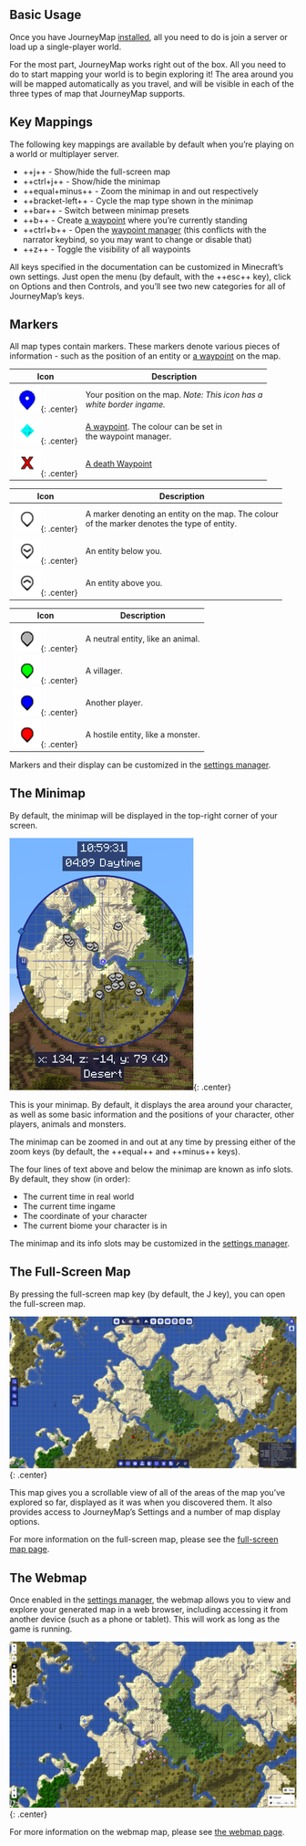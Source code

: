 ## **Basic Usage**

Once you have JourneyMap [installed](installing.md), all you need to do is join a server or load up a single-player world.

For the most part, JourneyMap works right out of the box. All you need to do to start mapping your world is to begin exploring it! The area around you will be mapped automatically as you travel, and will be visible in each of the three types of map that JourneyMap supports.

## **Key Mappings**

The following key mappings are available by default when you’re playing on a world or multiplayer server.

- ++j++ - Show/hide the full-screen map
- ++ctrl+j++ - Show/hide the minimap
- ++equal+minus++ - Zoom the minimap in and out respectively
- ++bracket-left++ - Cycle the map type shown in the minimap
- ++bar++ - Switch between minimap presets
- ++b++ - Create [a waypoint](waypoints.md) where you’re currently standing
- ++ctrl+b++ - Open the [waypoint manager](waypoints.md) (this conflicts with the narrator keybind, so you may want to change or disable that)
- ++z++ - Toggle the visibility of all waypoints

All keys specified in the documentation can be customized in Minecraft’s own settings. Just open the menu (by default, with the ++esc++ key), click on Options and then Controls, and you’ll see two new categories for all of JourneyMap’s keys.

## **Markers**

All map types contain markers. These markers denote various pieces of information - such as the position of an entity or [a waypoint](waypoints.md) on the map.

| Icon | Description |
| ----------- | ------------------------------------ |
| ![Marker-Player](../img/markers/marker-player.png){: .center} | Your position on the map. *Note: This icon has a <br>white border ingame.* |
| ![Waypoint](../img/markers/waypoint.png){: .center} | [A waypoint](waypoints.md). The colour can be set in <br>the waypoint manager. |
| ![Waypoint](../img/markers/waypoint-death.png){: .center} | [A death Waypoint](waypoints.md) |

| Icon | Description |
| ----------- | ------------------------------------ |
| ![Marker-White](../img/markers/marker-white.png){: .center} | A marker denoting an entity on the map. The colour <br>of the marker denotes the type of entity. |
| ![Marker-White-Down](../img/markers/marker-white-down.png){: .center} | An entity below you. |
| ![Marker-White-Up](../img/markers/marker-white-up.png){: .center} | An entity above you. |

| Icon | Description |
| ----------- | ------------------------------------ |
| ![Marker-Grey](../img/markers/marker-grey.png){: .center} | A neutral entity, like an animal. |
| ![Marker-Green](../img/markers/marker-green.png){: .center} | A villager. |
| ![Marker-Blue](../img/markers/marker-blue.png){: .center} | Another player. |
| ![Marker-Red](../img/markers/marker-red.png){: .center} | A hostile entity, like a monster. |

Markers and their display can be customized in the [settings manager](settings.md).

## **The Minimap**

By default, the minimap will be displayed in the top-right corner of your screen.

![Minimap](../img/minimap.png){: .center}

This is your minimap. By default, it displays the area around your character, as well as some basic information and the positions of your character, other players, animals and monsters.

The minimap can be zoomed in and out at any time by pressing either of the zoom keys (by default, the ++equal++ and ++minus++ keys).

The four lines of text above and below the minimap are known as info slots. By default, they show (in order):

- The current time in real world
- The current time ingame
- The coordinate of your character
- The current biome your character is in

The minimap and its info slots may be customized in the [settings manager]().

## **The Full-Screen Map**

By pressing the full-screen map key (by default, the J key), you can open the full-screen map.

![Full-Screen-Map](../img/full-screen.png){: .center}

This map gives you a scrollable view of all of the areas of the map you’ve explored so far, displayed as it was when you discovered them. It also provides access to JourneyMap’s Settings and a number of map display options.

For more information on the full-screen map, please see the [full-screen map page]().

## **The Webmap**

Once enabled in the [settings manager](), the webmap allows you to view and explore your generated map in a web browser, including accessing it from another device (such as a phone or tablet). This will work as long as the game is running.

![Webmap](../img/webmap.png){: .center}

For more information on the webmap map, please see [the webmap page]().